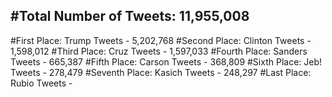 #Total Number of Tweets: 11,955,008 
---
#First Place: Trump Tweets - 5,202,768
#Second Place: Clinton Tweets - 1,598,012
#Third Place: Cruz Tweets - 1,597,033
#Fourth Place: Sanders Tweets - 665,387
#Fifth Place: Carson Tweets - 368,809
#Sixth Place: Jeb! Tweets - 278,479
#Seventh Place: Kasich Tweets - 248,297
#Last Place: Rubio Tweets - 
